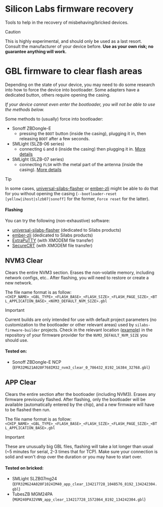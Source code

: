 # Silicon Labs firmware recovery

Tools to help in the recovery of misbehaving/bricked devices.

> [!CAUTION]
> This is highly experimental, and should only be used as a last resort. Consult the manufacturer of your device before. **Use as your own risk; no guarantee anything will work.**

# GBL firmware to clear flash areas

Depending on the state of your device, you may need to do some research into how to force the device into bootloader. Some adapters have a dedicated button, others require opening the casing.

_If your device cannot even enter the bootloader, you will not be able to use the methods below._

Some methods to (usually) force into bootloader:

-   Sonoff ZBDongle-E
    -   pressing the `BOOT` button (inside the casing), plugging it in, then releasing `BOOT` after a few seconds.
-   SMLight (SLZB-06 series)
    -   connecting `G` and `0` (inside the casing) then plugging it in. [More details](https://smlight.tech/flasher/#SLZB-06)
-   SMLight (SLZB-07 series)
    -   connecting `FLSH` with the metal part of the antenna (inside the casing). [More details](https://smlight.tech/manual-slzb-07/)

> [!TIP]
> In some cases, [universal-silabs-flasher](https://github.com/NabuCasa/universal-silabs-flasher) or [ember-zli](https://github.com/Nerivec/ember-zli) might be able to do that for you without opening the casing (`--bootloader-reset [yellow|ihost|slzb07|sonoff]` for the former, `Force reset` for the latter).

#### Flashing

You can try the following (non-exhaustive) software:

-   [universal-silabs-flasher](https://github.com/NabuCasa/universal-silabs-flasher) (dedicated to Silabs products)
-   [ember-zli](https://github.com/Nerivec/ember-zli) (dedicated to Silabs products)
-   [ExtraPuTTY](https://sourceforge.net/projects/extraputty/) (with XMODEM file transfer)
-   [SecureCRT](https://www.vandyke.com/products/securecrt/) (with XMODEM file transfer)

## NVM3 Clear

Clears the entire NVM3 section. Erases the non-volatile memory, including network configs, etc.. After flashing, you will need to restore or create a new network.

The file name format is as follow:
`<CHIP_NAME>_<GBL_TYPE>_<FLASH_BASE>_<FLASH_SIZE>_<FLASH_PAGE_SIZE>_<BTL_APPLICATION_BASE>_<NVM3_DEFAULT_NVM_SIZE>.gbl`

> [!IMPORTANT]
> Current builds are only intended for use with default project parameters (no customization to the bootloader or other relevant areas) used by `silabs-firmware-builder` projects. Check in the relevant location ([example](https://github.com/NabuCasa/silabs-firmware-builder/blob/522332517f5bd9fb1c418c2c883596b4879fe8e1/src/zigbee_ncp/zigbee_ncp.slcp#L48-L49)) in the repository of your firmware provider for the `NVM3_DEFAULT_NVM_SIZE` you should use.

#### Tested on:

-   Sonoff ZBDongle-E NCP (`EFR32MG21A020F768IM32_nvm3_clear_0_786432_8192_16384_32768.gbl`)

## APP Clear

Clears the entire section after the bootloader (including NVM3). Erases any firmware previously flashed. After flashing, only the bootloader will be available (automatically entered by the chip), and a new firmware will have to be flashed then run.

The file name format is as follow:
`<CHIP_NAME>_<GBL_TYPE>_<FLASH_BASE>_<FLASH_SIZE>_<FLASH_PAGE_SIZE>_<BTL_APPLICATION_BASE>.gbl`

> [!IMPORTANT]
> These are unusually big GBL files, flashing will take a lot longer than usual (~5 minutes for serial, 2-3 times that for TCP). Make sure your connection is solid and won't drop over the duration or you may have to start over.

#### Tested on bricked:

-   SMLight SLZB07mg24 (`EFR32MG24A020F1024IM40_app_clear_134217728_1048576_8192_134242304.gbl`)
-   TubesZB MGM24PA (`MGM240PA32VNN_app_clear_134217728_1572864_8192_134242304.gbl`)
